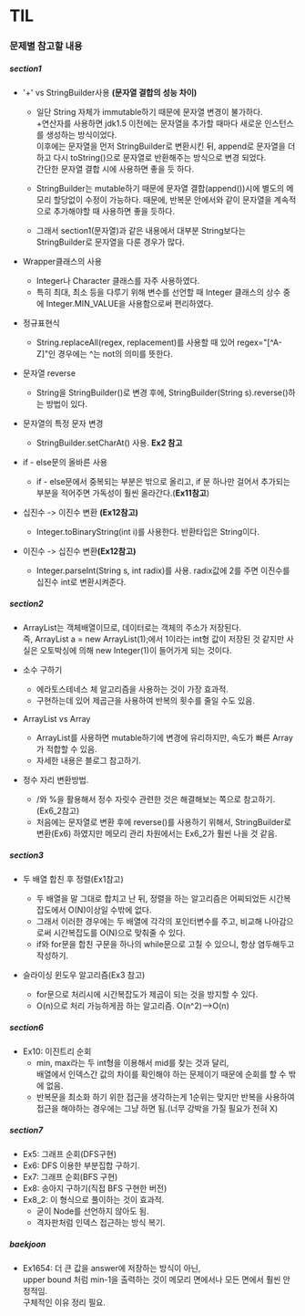 # TIL

### 문제별 참고할 내용

##### section1


- '+' vs StringBuilder사용 <b>(문자열 결합의 성능 차이)</b>
  - 일단 String 자체가 immutable하기 때문에 문자열 변경이 불가하다.<br>
  +연산자를 사용하면 jdk1.5 이전에는 문자열을 추가할 때마다 새로운 인스턴스를 생성하는 방식이었다.
  <br>이후에는 문자열을 먼저 StringBuilder로 변환시킨 뒤, append로 문자열을 더하고 다시 toString()으로 문자열로 반환해주는 방식으로 변경 되었다.<br>
  간단한 문자열 결합 시에 사용하면 좋을 듯 하다.

  - StringBuilder는 mutable하기 때문에 문자열 결합(append())시에 별도의 메모리 할당없이 수정이 가능하다.
  때문에, 반복문 안에서와 같이 문자열을 계속적으로 추가해야할 때 사용하면 좋을 듯하다.
  
  - 그래서 section1(문자열)과 같은 내용에서 대부분 String보다는 StringBuilder로 문자열을 다룬 경우가 많다.
  
  
- Wrapper클래스의 사용
  - Integer나 Character 클래스를 자주 사용하였다.
  - 특히 최대, 최소 등을 다루기 위해 변수를 선언할 때 Integer 클래스의 상수 중에 Integer.MIN_VALUE을 사용함으로써 편리하였다.
  
- 정규표현식
  - String.replaceAll(regex, replacement)를 사용할 때 있어 regex="[^A-Z]"인 경우에는 ^는 not의 의미를 뜻한다.
  
- 문자열 reverse
  - String을 StringBuilder()로 변경 후에, StringBuilder(String s).reverse()하는 방법이 있다.

- 문자열의 특정 문자 변경
  - StringBuilder.setCharAt() 사용. <b>Ex2 참고</b>
  
- if - else문의 올바른 사용
  - if - else문에서 중복되는 부분은 밖으로 올리고, if 문 하나만 걸어서 추가되는 부분을 적어주면 가독성이 훨씬 올라간다.(<b>Ex11참고</b>)

- 십진수 -> 이진수 변환 <b>(Ex12참고)</b>
  - Integer.toBinaryString(int i)를 사용한다. 반환타입은 String이다.
  
- 이진수 -> 십진수 변환<b>(Ex12참고)</b>
  - Integer.parseInt(String s, int radix)를 사용. radix값에 2를 주면 이진수를 십진수 int로 변환시켜준다.


##### section2


- ArrayList는 객체배열이므로, 데이터로는 객체의 주소가 저장된다.<br>
  즉, ArrayList a = new ArrayList(1);에서 1이라는 int형 값이 저장된 것 같지만 사실은 오토박싱에 의해 new Integer(1)이 들어가게 되는 것이다.

- 소수 구하기
  - 에라토스테네스 체 알고리즘을 사용하는 것이 가장 효과적.
  - 구현하는데 있어 제곱근을 사용하여 반복의 횟수를 줄일 수도 있음.

- ArrayList vs Array
  - ArrayList를 사용하면 mutable하기에 변경에 유리하지만, 속도가 빠른 Array가 적합할 수 있음.
  - 자세한 내용은 블로그 참고하기.

- 정수 자리 변환방법.
  - /와 %을 활용해서 정수 자릿수 관련한 것은 해결해보는 쪽으로 참고하기.(Ex6_2참고)
  - 처음에는 문자열로 변환 후에 reverse()를 사용하기 위해서, StringBuilder로 변환(Ex6) 하였지만 메모리 관리 차원에서는 Ex6_2가 훨씬 나을 것 같음.

##### section3

- 두 배열 합친 후 정렬(Ex1참고)
  - 두 배열을 말 그대로 합치고 난 뒤, 정렬을 하는 알고리즘은 어찌되었든 시간복잡도에서 O(N)이상일 수밖에 없다.
  - 그래서 이러한 경우에는 두 배열에 각각의 포인터변수를 주고, 비교해 나아감으로써 시간복잡도를 O(N)으로 맞춰줄 수 있다.
  - if와 for문을 합친 구문을 하나의 while문으로 고칠 수 있으니, 항상 염두해두고 작성하기.


- 슬라이싱 윈도우 알고리즘(Ex3 참고)
  - for문으로 처리시에 시간복잡도가 제곱이 되는 것을 방지할 수 있다.
  - O(n)으로 처리 가능하게끔 하는 알고리즘. O(n^2)-->O(n)


##### section6
- Ex10: 이진트리 순회
  - min, max라는 두 int형을 이용해서 mid를 찾는 것과 달리,<br>배열에서 인덱스간 값의 차이를 확인해야 하는 문제이기 때문에 순회를 할 수 밖에 없음.
  - 반복문을 최소화 하기 위한 접근을 생각하는게 1순위는 맞지만 반복을 사용하여 접근을 해야하는 경우에는 그냥 하면 됨.(너무 강박을 가질 필요가 전혀 X)

##### section7
- Ex5: 그래프 순회(DFS구현)
- Ex6: DFS 이용한 부분집합 구하기.
- Ex7: 그래프 순회(BFS 구현)
- Ex8: 송아지 구하기(직접 BFS 구현한 버전)
- Ex8_2: 이 형식으로 풀이하는 것이 효과적.
  - 굳이 Node를 선언하지 않아도 됨.
  - 격자판처럼 인덱스 접근하는 방식 복기.



##### baekjoon
- Ex1654: 더 큰 값을 answer에 저장하는 방식이 아닌,<br> upper bound 처럼 min-1을 출력하는 것이 메모리 면에서나 모든 면에서 훨씬 안정적임.<br> 구체적인 이유 정리 필요.